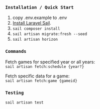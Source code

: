 ### `Installation / Quick Start`

1) copy .env.example to .env
2) [Install Laravel Sail](https://laravel.com/docs/8.x/sail).
3) `sail composer install`
4) `sail artisan migrate:fresh --seed`
5) `sail artisan horizon`


### `Commands`

Fetch games for specified year or all years:<br />
`sail artisan fetch:schedule {year?}`

Fetch specific data for a game:<br />
`sail artisan fetch:game {gameid}`

### `Testing`

`sail artisan test`